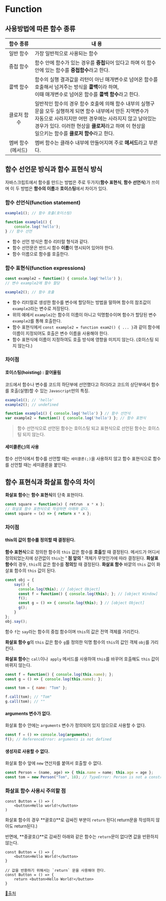 # Function



## 사용방법에 따른 함수 종류

|     함수 종류     | 내 용                                                        |
| :---------------: | ------------------------------------------------------------ |
|     일반 함수     | 가장 일반적으로 사용되는 함수                                |
|     중첩 함수     | 함수 안에 함수가 있는 경우를 **중첩**되어 있다고 하며 이 함수 안에 있는 함수를 **중첩함수**라고 한다. |
|     콜백 함수     | 함수의 실행 결과값을 리턴이 아닌 매개변수로 넘어온 함수를 호출해서 넘겨주는 방식을 **콜백**이라 하며,<br />이때 매개변수로 넘어온 함수를 **콜백 함수**라고 한다. |
|    클로저 함수    | 일반적인 함수의 경우 함수 호출에 의해 함수 내부의 실행구문을 모두 실행하게 되면 함수 내부에서 만든 지역변수가<br />자동으로 사라지지만 어떤 경우에는 사라지지 않고 남아있는 경우가 있다. 이러한 현상을 **클로저**라고 하며 이 현상을<br />일으키는 함수를 **클로저 함수**라고 한다. |
| 멤버 함수(메서드) | 멤버 함수는 클래수 내부에 만들어지며 주로 **메서드**라고 부른다. |



## 함수 선언문 방식과 함수 표현식 방식

자바스크립트에서 함수를 만드는 방법은 주로 두가지(**함수 표현식**, **함수 선언식**)가 쓰이며 이 두 방법은 **함수의 이름**과 **호이스팅**에서 차이가 있다.



### 함수 선언식(function statement)

```javascript
example1(); // 함수 호출(호이스팅)

function example1() {
    console.log('hello');
} // 함수 선언
```

- 함수 선언 방식은 함수 리터럴 형식과 같다.
- 함수 선언문은 반드시 함수 **이름**이 명시되어 있어야 한다.
- 함수 이름으로 함수를 호출한다.



### 함수 표현식(function expressions)

```javascript
const example2 = function() { console.log('hello') };
// 변수 example2에 함수 할당

example2(); // 함수 호출
```

- 함수 리터럴로 생성한 함수를 변수에 할당하는 방법을 말하며 함수의 참조값이 `example2`라는 변수로 저장된다.
- 위의 예에서 `example2`는 함수의 이름이 아니고 익명함수이며 함수가 할당된 변수 `example2`를 통해 호출한다.
- 함수 표현식에서 `const example2 = function exam2() { ... }`과 같이 함수에 이름이 지정되어도 호출은 변수 이름을 사용해야 한다.
- 함수 표현식에 이름이 지정하여도 호출 방식에 영향을 미치지 않는다. (호이스팅 되지 않는다.)



### 차이점

#### 호이스팅(hoisting) : 끌어올림

코드에서 함수나 변수를 코드의 하단부에 선언했다고 하더라고 코드의 상단부에서 함수를 호출(실행)할 수 있는 `Javascript`만의 특징.

```javascript
example1(); // 'hello'
example2(); // undefined

function example1() { console.log('hello') } // 함수 선언식
var example2 = function() { console.log('hello') }; // 함수 표현식
```

> 함수 선언식으로 선언된 함수는 호이스팅 되고 표현식으로 선언된 함수는 호이스팅 되지 않는다.



#### 세미콜론(;)의 사용

함수 선언식에서 함수를 선언할 때는 `세미콜론(;)`을 사용하지 않고 함수 표현식으로 함수를 선언할 때는 세미콜론을 붙인다.



## 함수 표현식과 화살표 함수의 차이

**화살표 함수**는 **함수 표현식**의 단축 표현이다. 

```javascript
const square = function(x) { retrun  x * x };
// 화살표 함수 표현식으로 작성하면 아래와 같다.
const square = (x) => { return x * x };
```



### 차이점

#### this의 값이 함수를 정의할 때 결정된다.

**함수 표현식**으로 정의한 함수의 `this` 값은 함수를 **호출**할 때 결정된다. 메서드가 어디서 정의되었는지에 상관없이 `this`는 **' 점 앞의 '** 객체가 무엇인가에 따라 결정된다. **화살표 함수**의 경우, `this`의 값은 함수를 **정의**할 때 결정된다. **화살표 함수** 바깥의 `this` 값이 화살표 함수의 `this` 값이 된다.

```javascript
const obj = {
	say() {
      console.log(this); // [object Object]
      const f = function() { console.log(this); }; // [object Window]
      f();
      const g = () => { console.log(this); } // [object Object]
      g();
    }
};
obj.say();
```

함수 `f`는 `say`라는 함수의 중첩 함수이며 `this`의 값은 전역 객체를 가리킨다.

**화살표 함수 g**의 `this` 값은 함수 `g`를 정의한 익명 함수의 `this`의 값인 객체 `obj`를 가리킨다.

**화살표 함수**는 `call`이나` apply` 메서드를 사용하여 `this`를 바꾸어 호출해도 `this` 값이 바뀌지 않는다.

```javascript
const f = function() { console.log(this.name); };
const g = () => { console.log(this.name); };

const tom = { name: "Tom" };

f.call(tom); // "Tom"
g.call(tom); // ""
```



#### arguments 변수가 없다.

화살표 함수 안에는 `arguments` 변수가 정의되어 있지 않으므로 사용할 수 없다.

```javascript
const f = () => console.log(arguments);
f(); // ReferenceError: arguments is not defined
```



#### 생성자로 사용할 수 없다.

화살표 함수 앞에 `new` 연산자를 붙여서 호출할 수 없다.

```javascript
const Person = (name, age) => { this.name = name; this.age = age };
const tom = new Person("Tom", 18); // TypeError: Person is not a constructor
```



### 화살표 함수 사용시 주의할 점

```react
const Button = () => (
	<button>Hello world!</button>
)
```

화살표 함수의 경우 **괄호()**로 감싸진 부분이 `return` 된다( return문을 작성하지 않아도 return된다.)

반면에, **중괄호{}**로 감싸진 아래와 같은 함수는 `return`문이 없다면 값을 반환하지 않는다.

```react
const Button = () => {
    <button>Hello World!</button>
}

// 값을 반환하기 위해서는 `return` 문을 사용해야 한다.
const Button = () => {
    return <button>Hello World!</button>
}
```



[🔗출처](https://velog.io/@bigbrothershin/JavaScript-%ED%99%94%EC%82%B4%ED%91%9C-%ED%95%A8%EC%88%98-%EC%82%AC%EC%9A%A9-%EC%8B%9C-%EC%99%80-%EC%82%AC%EC%9A%A9%EC%83%81-%EC%A3%BC%EC%9D%98%ED%95%A0-%EC%A0%90)